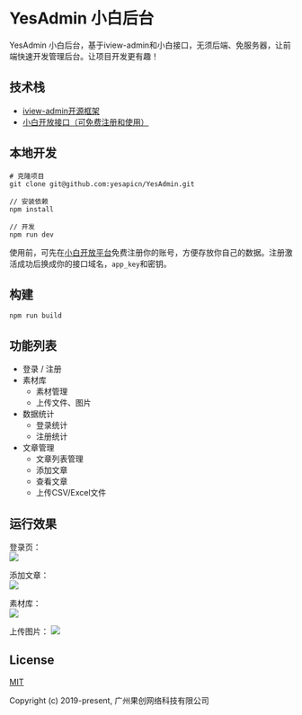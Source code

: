 # YesAdmin 小白后台

YesAdmin 小白后台，基于iview-admin和小白接口，无须后端、免服务器，让前端快速开发管理后台。让项目开发更有趣！

## 技术栈
 + [iview-admin开源框架](https://github.com/iview/iview-admin)
 + [小白开放接口（可免费注册和使用）](http://api.yesapi.cn/docs.php)

## 本地开发
```bush
# 克隆项目
git clone git@github.com:yesapicn/YesAdmin.git

// 安装依赖
npm install

// 开发
npm run dev
```

使用前，可先在[小白开放平台](http://open.yesapi.cn/index.php?r=user/registration)免费注册你的账号，方便存放你自己的数据。注册激活成功后换成你的接口域名，```app_key```和密钥。

## 构建
```bush
npm run build
```

## 功能列表

- 登录 / 注册
- 素材库
    - 素材管理
    - 上传文件、图片
- 数据统计
    - 登录统计
    - 注册统计
- 文章管理
    - 文章列表管理
    - 添加文章
    - 查看文章
    - 上传CSV/Excel文件

## 运行效果

登录页：  
![](http://cdn7.okayapi.com/yesyesapi_20191230183821_318cf4fd4396d7119faf3ad8cc91aa0f.png)

添加文章：  
![](http://cdn7.okayapi.com/yesyesapi_20191230183840_cae4dcff24a31ad420b72082806faeed.png)

素材库：  
![](http://cdn7.okayapi.com/yesyesapi_20191230183903_23dfa459cccac9f77abfe949026cf5fd.png)

上传图片：
![](http://cdn7.okayapi.com/yesyesapi_20191230183921_7a8d12ede52d158799d0dd977a0002ac.png)


## License
[MIT](http://opensource.org/licenses/MIT)

Copyright (c) 2019-present, 广州果创网络科技有限公司
